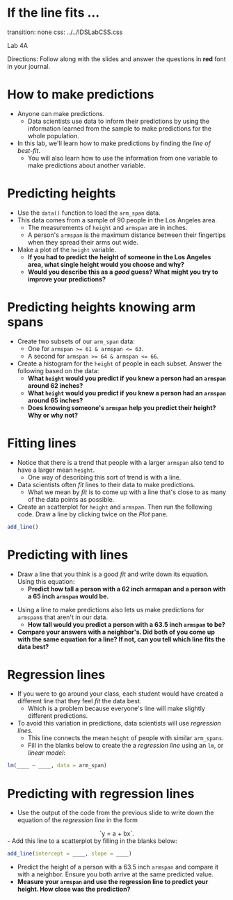 If the line fits ...
===
transition: none
css: ../../IDSLabCSS.css

Lab 4A

Directions: Follow along with the slides and answer the questions in **red** font in your journal.



How to make predictions
===
- Anyone can make predictions.
    - Data scientists use data to inform their predictions by using the information learned from the sample to make predictions for the whole population.
- In this lab, we'll learn how to make predictions by finding the _line of best-fit_.
    - You will also learn how to use the information from one variable to make predictions about another variable.


Predicting heights
===

- Use the `data()` function to load the `arm_span` data.
- This data comes from a sample of 90 people in the Los Angeles area.
    - The measurements of `height` and `armspan` are in inches.
    - A person's `armspan` is the maximum distance between their fingertips when they spread their arms out wide.
- Make a plot of the `height` variable.
    - **If you had to predict the height of someone in the Los Angeles area, what single height would you choose and why?**
    - **Would you describe this as a _good_ guess? What might you try to improve your predictions?**


Predicting heights knowing arm spans
===

- Create two subsets of our `arm_span` data: 
    - One for `armspan >= 61 & armspan <= 63`. 
    - A second for `armspan >= 64 & armspan <= 66`.
- Create a histogram for the `height` of people in each subset. Answer the following based on the data:
    - **What `height` would you predict if you knew a person had an `armspan` around 62 inches?**
    - **What `height` would you predict if you knew a person had an `armspan` around 65 inches?**
    - **Does knowing someone's `armspan` help you predict their height? Why or why not?**




<!-- Problems with using the mean -->
<!-- === -->

<!-- - Using `mean` values to make predictions has a few drawbacks which we highlight below: -->
<!-- - Calculate the `mean` `height` of people who have an `armspan` of 69 and 70 inches.  -->
<!--     - **How much taller is the person with a 70 inch `armspan` than the 69 inch `armspan`, on average? Does this seem reasonable?** -->
<!--     - **How tall would you predict someone who had a 69.5 inch `armspan` to be?** -->


Fitting lines
===

<!-- - Making predictions using means can lead to drastic jumps in predicted values. -->
<!--     - They also leave us unable to make predictions for inbetween values, like 69.5. -->
<!-- - For these reasons, data scientists often _fit_ lines to their data to make predictions. -->
- Notice that there is a trend that people with a larger `armspan` also tend to have a larger mean `height`.
    - One way of describing this sort of trend is with a line.
- Data scientists often _fit_ lines to their data to make predictions.    
    - What we mean by _fit_ is to come up with a line that's close to as many of the data points as possible.
- Create an scatterplot for `height` and `armspan`. Then run the following code. Draw a line by clicking twice on the _Plot_ pane.

```r
add_line()
```


Predicting with lines
===

- Draw a line that you think is a good _fit_ and write down its equation. Using this equation:
    - **Predict how tall a person with a 62 inch armspan and a person with a 65 inch `armspan` would be.**
    
<!-- - **How much taller is the person with a 70 inch `armspan` than the 69 inch `armspan`? Does this difference seem more reasonable than the difference we calculated using the means?**   -->
- Using a line to make predictions also lets us make predictions for `armspan`s that aren't in our data.
    - **How tall would you predict a person with a 63.5 inch `armspan` to be?**
- **Compare your answers with a neighbor's. Did both of you come up with the same equation for a line? If not, can you tell which line fits the data best?**

Regression lines
===

- If you were to go around your class, each student would have created a different line that they feel _fit_ the data best.
    - Which is a problem because everyone's line will make slightly different predictions.
- To avoid this variation in predictions, data scientists will use _regression lines_.
    - This line connects the mean `height` of people with similar `arm_spans`.
    - Fill in the blanks below to create the a _regression line_ using an `lm`, or _linear model_:


```r
lm(____ ~ ____, data = arm_span)
```

Predicting with regression lines
=== 

- Use the output of the code from the previous slide to write down the equation of the _regression line_ in the form  
<center>`y = a + bx`.</center>
- Add this line to a scatterplot by filling in the blanks below:

```r
add_line(intercept = ____, slope = ____)
```

- Predict the height of a person with a 63.5 inch `armspan` and compare it with a neighbor. Ensure you both arrive at the same predicted value.
- **Measure your `armspan` and use the regression line to predict your height. How close was the prediction?**
